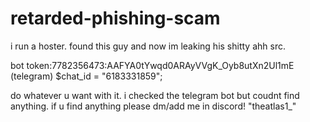 # retarded-phishing-scam
i run a hoster. found this guy and now im leaking his shitty ahh src.

bot token:7782356473:AAFYA0tYwqd0ARAyVVgK_Oyb8utXn2Ul1mE (telegram)
$chat_id = "6183331859";

do whatever u want with it. i checked the telegram bot but coudnt find anything. if u find anything please dm/add me in discord! "theatlas1_"
